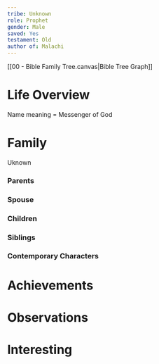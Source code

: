 ```yaml
---
tribe: Unknown
role: Prophet
gender: Male
saved: Yes
testament: Old
author of: Malachi
---
```





[[00 - Bible Family Tree.canvas|Bible Tree Graph]]

# Life Overview

Name meaning = Messenger of God

# Family

Uknown

### Parents 
### Spouse
### Children 
### Siblings

### Contemporary Characters 


# Achievements 

# Observations

# Interesting 

